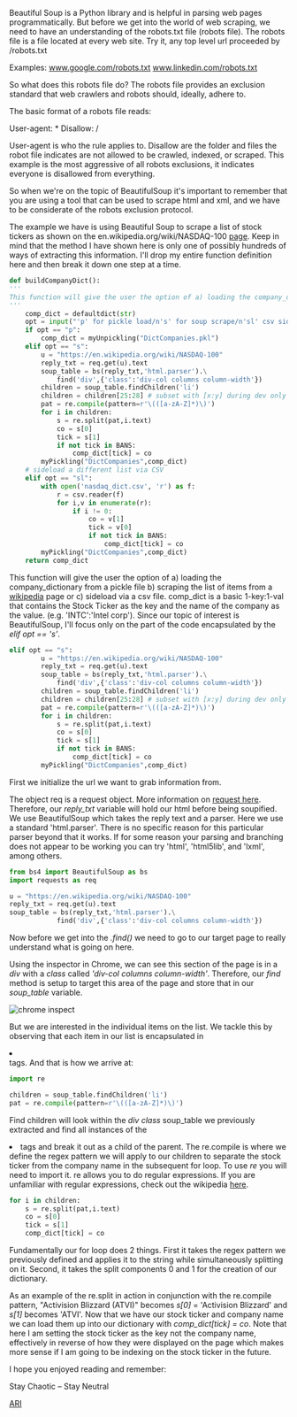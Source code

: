Beautiful Soup is a Python library and is helpful in parsing web pages programmatically. But before we get into the world of web scraping, we need to have an understanding of the robots.txt file (robots file).
The robots file is a file located at every web site. Try it, any top level url proceeded by /robots.txt

Examples:
www.google.com/robots.txt
www.linkedin.com/robots.txt

So what does this robots file do? The robots file provides an exclusion standard that web crawlers and robots should, ideally, adhere to. 

The basic format of a robots file reads:

User-agent: *
Disallow: /

User-agent is who the rule applies to. Disallow are the folder and files the robot file indicates are not allowed to be crawled, indexed, or scraped. This example is the most aggressive of all robots exclusions, it indicates everyone is disallowed from everything.

So when we're on the topic of BeautifulSoup it's important to remember that you are using a tool that can be used to scrape html and xml, and we have to be considerate of the robots exclusion protocol.

The example we have is using Beautiful Soup to scrape a list of stock tickers as shown on the en.wikipedia.org/wiki/NASDAQ-100 [page](en.wikipedia.org/wiki/NASDAQ-100). Keep in mind that the method I have shown here is only one of possibly hundreds of ways of extracting this information. I'll drop my entire function definition here and then break it down one step at a time.

```python
def buildCompanyDict():
'''
This function will give the user the option of a) loading the company_dictionary from a pickle file, b) scraping the list of items from a wikipedia page or, c) sideload via a csv file comp_dict is a basic 1-key:1-val that contains the Stock Ticker as the key and the name of the company as the value. (e.g. 'INTC':'Intel corp')
'''
    comp_dict = defaultdict(str)
    opt = input("'p' for pickle load/n's' for soup scrape/n'sl' csv sideload")
    if opt == "p":
        comp_dict = myUnpickling("DictCompanies.pkl")    
    elif opt == "s":
        u = "https://en.wikipedia.org/wiki/NASDAQ-100"
        reply_txt = req.get(u).text
        soup_table = bs(reply_txt,'html.parser').\
        	find('div',{'class':'div-col columns column-width'})
        children = soup_table.findChildren('li')
        children = children[25:28] # subset with [x:y] during dev only
        pat = re.compile(pattern=r'\(([a-zA-Z]*)\)')
        for i in children:
            s = re.split(pat,i.text)
            co = s[0]
            tick = s[1]
            if not tick in BANS:
                comp_dict[tick] = co
        myPickling("DictCompanies",comp_dict)
    # sideload a different list via CSV
    elif opt == "sl":
        with open('nasdaq_dict.csv', 'r') as f:
            r = csv.reader(f) 
            for i,v in enumerate(r):
                if i != 0:
                    co = v[1]
                    tick = v[0]
                    if not tick in BANS:
                        comp_dict[tick] = co
        myPickling("DictCompanies",comp_dict)
    return comp_dict
```

This function will give the user the option of a) loading the company_dictionary from a pickle file
b) scraping the list of items from a [wikipedia](en.wikipedia.org) page or c) sideload via a csv file.
comp_dict is a basic 1-key:1-val that contains the Stock Ticker as the key and the name of the
company as the value. (e.g. 'INTC':'Intel corp'). Since our topic of interest is BeautifulSoup, I'll focus only on the part of the code encapsulated by the *elif opt == 's'*.

```python
elif opt == "s":
        u = "https://en.wikipedia.org/wiki/NASDAQ-100"
        reply_txt = req.get(u).text
        soup_table = bs(reply_txt,'html.parser').\
        	find('div',{'class':'div-col columns column-width'})
        children = soup_table.findChildren('li')
        children = children[25:28] # subset with [x:y] during dev only
        pat = re.compile(pattern=r'\(([a-zA-Z]*)\)')
        for i in children:
            s = re.split(pat,i.text)
            co = s[0]
            tick = s[1]
            if not tick in BANS:
                comp_dict[tick] = co
        myPickling("DictCompanies",comp_dict)
```

First we initialize the url we want to grab information from.

The object req is a request object. More information on [request here](https://github.com/requests/requests). Therefore, our *reply_txt* variable will hold our html before being soupified. We use BeautifulSoup which takes the reply text and a parser. Here we use a standard 'html.parser'. There is no specific reason for this particular parser beyond that it works. If for some reason your parsing and branching does  not appear to be working you can try 'html', 'html5lib', and 'lxml', among others. 

```python
from bs4 import BeautifulSoup as bs
import requests as req

u = "https://en.wikipedia.org/wiki/NASDAQ-100"
reply_txt = req.get(u).text
soup_table = bs(reply_txt,'html.parser').\
        	find('div',{'class':'div-col columns column-width'})
```

Now before we get into the *.find()* we need to go to our target page to really understand what is going on here.

Using the inspector in Chrome, we can see this section of the page is in a *div* with a *class* called *'div-col columns column-width'*. Therefore, our *find* method is setup to target this area of the page and store that in our *soup_table* variable.

![chrome inspect]({{site.baseurl}}/images/1539564743518.jpg)

But we are interested in the individual items on the list. We tackle this by observing that each item in our list is encapsulated in *<li></li>* tags. And that is how we arrive at:

```python
import re

children = soup_table.findChildren('li')
pat = re.compile(pattern=r'\(([a-zA-Z]*)\)')
```

Find children will look within the *div class* soup_table we previously extracted and find all instances of the *<li>* tags and break it out as a child of the parent. The re.compile is where we define the regex pattern we will apply to our children to separate the stock ticker from the company name in the subsequent for loop. To use *re* you will need to import it. re allows you to do regular expressions. If you are unfamiliar with regular expressions, check out the wikipedia [here](https://en.wikipedia.org/wiki/Regular_expression).

```python
for i in children:
    s = re.split(pat,i.text)
    co = s[0]
    tick = s[1]
    comp_dict[tick] = co
```

Fundamentally our for loop does 2 things. First it takes the regex pattern we previously defined and applies it to the string while simultaneously splitting on it. Second, it takes the split components 0 and 1 for the creation of our dictionary.

As an example of the re.split in action in conjunction with the re.compile pattern, "Activision Blizzard (ATVI)" becomes *s[0]* = 'Activision Blizzard' and *s[1]* becomes 'ATVI'. Now that we have our stock ticker and company name we can load them up into our dictionary with *comp_dict[tick] = co*. Note that here I am setting the stock ticker as the key not the company name, effectively in reverse of how they were displayed on the page which makes more sense if I am going to be indexing on the stock ticker in the future.

I hope you enjoyed reading and remember:

Stay Chaotic – Stay Neutral

[ARI](mailto:ari.virrey@gmail.com)